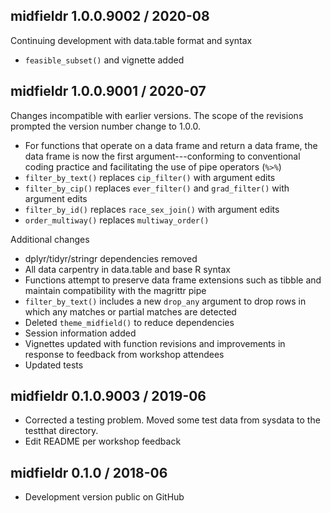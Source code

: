 
## midfieldr 1.0.0.9002 / 2020-08

Continuing development with data.table format and syntax

- `feasible_subset()` and vignette added 

## midfieldr 1.0.0.9001 / 2020-07

Changes incompatible with earlier versions. The scope of the revisions prompted the version number change to 1.0.0. 

- For functions that operate on a data frame and return a data frame, the data frame is now the first argument---conforming to conventional coding practice and facilitating the use of pipe operators (`%>%`) 
- `filter_by_text()` replaces `cip_filter()` with argument edits   
- `filter_by_cip()` replaces `ever_filter()` and `grad_filter()` with argument edits 
- `filter_by_id()` replaces `race_sex_join()` with argument edits 
- `order_multiway()` replaces `multiway_order()` 

Additional changes 

- dplyr/tidyr/stringr dependencies removed 
- All data carpentry in data.table and base R syntax 
- Functions attempt to preserve data frame extensions such as tibble and maintain compatibility with the magrittr pipe 
- `filter_by_text()` includes a new `drop_any` argument to  drop rows in which any matches or partial matches are detected 
- Deleted `theme_midfield()` to reduce dependencies 
- Session information added 
- Vignettes updated with function revisions and improvements in response to feedback from workshop attendees 
- Updated tests 


## midfieldr 0.1.0.9003 / 2019-06

- Corrected a testing problem. Moved some test data from sysdata to the testthat directory. 
- Edit README per workshop feedback 


## midfieldr 0.1.0 / 2018-06

- Development version public on GitHub
  
<!-- major.minor.patch.dev -->
<!-- MAJOR version when you make incompatible API changes ->
<!-- MINOR version add functionality in a backwards-compatible manner ->
<!-- PATCH version backwards-compatible bug fixes ->

<!-- ### New features -->

<!-- ### Minor improvements -->

<!-- ### Bug fixes -->

<!-- ### Deprecated -->

<!-- ### Defunct -->

